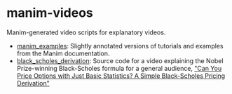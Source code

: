 # manim-videos

Manim-generated video scripts for explanatory videos.

* [manim_examples](/manim_examples): Slightly annotated versions of tutorials and examples from the Manim
  documentation.
* [black_scholes_derivation](/black_scholes_derivation): Source code for a video explaining the Nobel Prize-winning
  Black-Scholes formula for a general
  audience, ["Can You Price Options with Just Basic Statistics? A Simple Black-Scholes Pricing Derivation"](https://www.youtube.com/watch?v=aRYJ5U0Bjc8)
